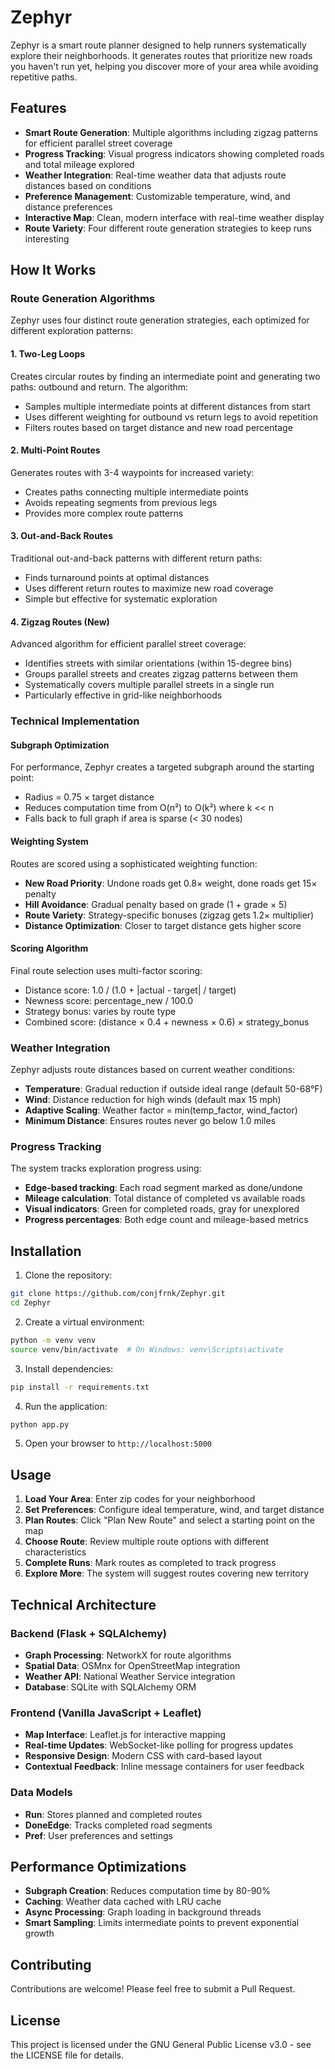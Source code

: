 # Zephyr

Zephyr is a smart route planner designed to help runners systematically explore their neighborhoods. It generates routes that prioritize new roads you haven't run yet, helping you discover more of your area while avoiding repetitive paths.

## Features

- **Smart Route Generation**: Multiple algorithms including zigzag patterns for efficient parallel street coverage
- **Progress Tracking**: Visual progress indicators showing completed roads and total mileage explored
- **Weather Integration**: Real-time weather data that adjusts route distances based on conditions
- **Preference Management**: Customizable temperature, wind, and distance preferences
- **Interactive Map**: Clean, modern interface with real-time weather display
- **Route Variety**: Four different route generation strategies to keep runs interesting

## How It Works

### Route Generation Algorithms

Zephyr uses four distinct route generation strategies, each optimized for different exploration patterns:

#### 1. Two-Leg Loops
Creates circular routes by finding an intermediate point and generating two paths: outbound and return. The algorithm:
- Samples multiple intermediate points at different distances from start
- Uses different weighting for outbound vs return legs to avoid repetition
- Filters routes based on target distance and new road percentage

#### 2. Multi-Point Routes
Generates routes with 3-4 waypoints for increased variety:
- Creates paths connecting multiple intermediate points
- Avoids repeating segments from previous legs
- Provides more complex route patterns

#### 3. Out-and-Back Routes
Traditional out-and-back patterns with different return paths:
- Finds turnaround points at optimal distances
- Uses different return routes to maximize new road coverage
- Simple but effective for systematic exploration

#### 4. Zigzag Routes (New)
Advanced algorithm for efficient parallel street coverage:
- Identifies streets with similar orientations (within 15-degree bins)
- Groups parallel streets and creates zigzag patterns between them
- Systematically covers multiple parallel streets in a single run
- Particularly effective in grid-like neighborhoods

### Technical Implementation

#### Subgraph Optimization
For performance, Zephyr creates a targeted subgraph around the starting point:
- Radius = 0.75 × target distance
- Reduces computation time from O(n²) to O(k²) where k << n
- Falls back to full graph if area is sparse (< 30 nodes)

#### Weighting System
Routes are scored using a sophisticated weighting function:
- **New Road Priority**: Undone roads get 0.8× weight, done roads get 15× penalty
- **Hill Avoidance**: Gradual penalty based on grade (1 + grade × 5)
- **Route Variety**: Strategy-specific bonuses (zigzag gets 1.2× multiplier)
- **Distance Optimization**: Closer to target distance gets higher score

#### Scoring Algorithm
Final route selection uses multi-factor scoring:
- Distance score: 1.0 / (1.0 + |actual - target| / target)
- Newness score: percentage_new / 100.0
- Strategy bonus: varies by route type
- Combined score: (distance × 0.4 + newness × 0.6) × strategy_bonus

### Weather Integration

Zephyr adjusts route distances based on current weather conditions:
- **Temperature**: Gradual reduction if outside ideal range (default 50-68°F)
- **Wind**: Distance reduction for high winds (default max 15 mph)
- **Adaptive Scaling**: Weather factor = min(temp_factor, wind_factor)
- **Minimum Distance**: Ensures routes never go below 1.0 miles

### Progress Tracking

The system tracks exploration progress using:
- **Edge-based tracking**: Each road segment marked as done/undone
- **Mileage calculation**: Total distance of completed vs available roads
- **Visual indicators**: Green for completed roads, gray for unexplored
- **Progress percentages**: Both edge count and mileage-based metrics

## Installation

1. Clone the repository:
```bash
git clone https://github.com/conjfrnk/Zephyr.git
cd Zephyr
```

2. Create a virtual environment:
```bash
python -m venv venv
source venv/bin/activate  # On Windows: venv\Scripts\activate
```

3. Install dependencies:
```bash
pip install -r requirements.txt
```

4. Run the application:
```bash
python app.py
```

5. Open your browser to `http://localhost:5000`

## Usage

1. **Load Your Area**: Enter zip codes for your neighborhood
2. **Set Preferences**: Configure ideal temperature, wind, and target distance
3. **Plan Routes**: Click "Plan New Route" and select a starting point on the map
4. **Choose Route**: Review multiple route options with different characteristics
5. **Complete Runs**: Mark routes as completed to track progress
6. **Explore More**: The system will suggest routes covering new territory

## Technical Architecture

### Backend (Flask + SQLAlchemy)
- **Graph Processing**: NetworkX for route algorithms
- **Spatial Data**: OSMnx for OpenStreetMap integration
- **Weather API**: National Weather Service integration
- **Database**: SQLite with SQLAlchemy ORM

### Frontend (Vanilla JavaScript + Leaflet)
- **Map Interface**: Leaflet.js for interactive mapping
- **Real-time Updates**: WebSocket-like polling for progress updates
- **Responsive Design**: Modern CSS with card-based layout
- **Contextual Feedback**: Inline message containers for user feedback

### Data Models
- **Run**: Stores planned and completed routes
- **DoneEdge**: Tracks completed road segments
- **Pref**: User preferences and settings

## Performance Optimizations

- **Subgraph Creation**: Reduces computation time by 80-90%
- **Caching**: Weather data cached with LRU cache
- **Async Processing**: Graph loading in background threads
- **Smart Sampling**: Limits intermediate points to prevent exponential growth

## Contributing

Contributions are welcome! Please feel free to submit a Pull Request.

## License

This project is licensed under the GNU General Public License v3.0 - see the LICENSE file for details.